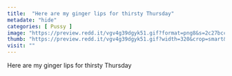 ```yaml
---
title:  "Here are my ginger lips for thirsty Thursday"
metadate: "hide"
categories: [ Pussy ]
image: "https://preview.redd.it/vgv4g39dgyk51.gif?format=png8&s=2c27bcc8ff224d3e0f329aac682d6f32d244bd5a"
thumb: "https://preview.redd.it/vgv4g39dgyk51.gif?width=320&crop=smart&format=png8&s=0e2bc211245b5e29954edba5dc03c4e54ec94ebe"
visit: ""
---
```

Here are my ginger lips for thirsty Thursday

